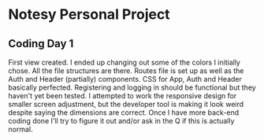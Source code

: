 # Notesy Personal Project

## Coding Day 1
First view created. I ended up changing out some of the colors I initially chose. All the file structures are there. Routes file is set up as well as the Auth and Header (partially) components. CSS for App, Auth and Header basically perfected. Registering and logging in should be functional but they haven't yet been tested. I attempted to work the responsive design for smaller screen adjustment, but the developer tool is making it look weird despite saying the dimensions are correct. Once I have more back-end coding done I'll try to figure it out and/or ask in the Q if this is actually normal.
